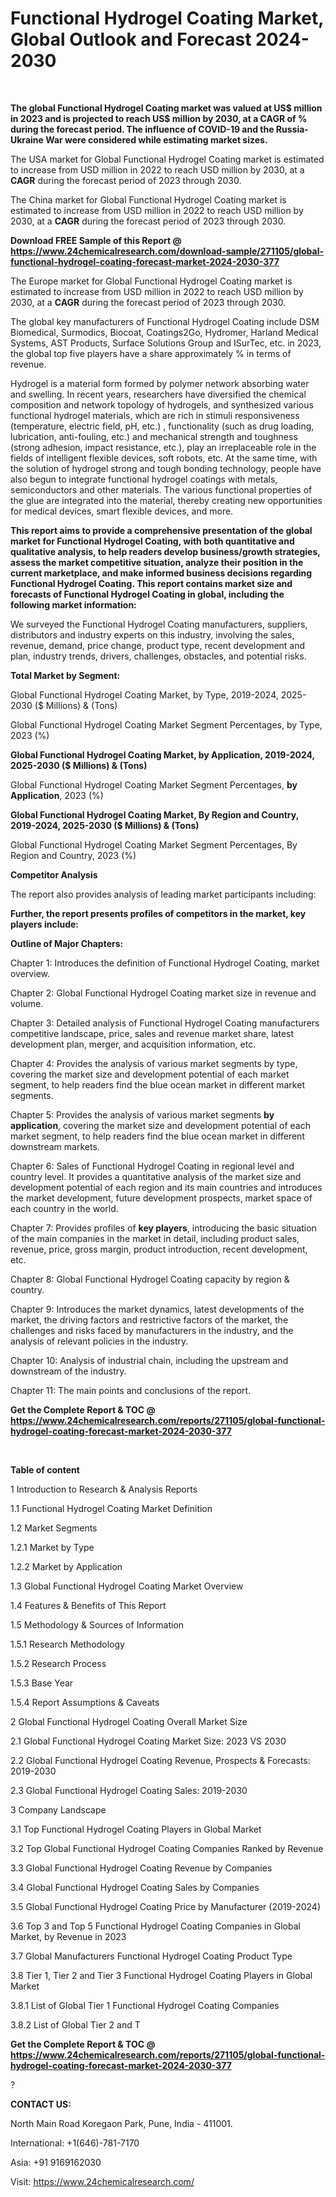 <h1>Functional Hydrogel Coating Market, Global Outlook and Forecast 2024-2030</h1><br/><p><strong>The global Functional Hydrogel Coating market was valued at US$ million in 2023 and is projected to reach US$ million by 2030, at a <strong>CAGR</strong> of % during the forecast period. The influence of COVID-19 and the Russia-Ukraine War were considered while estimating market sizes.</strong></p>
 
 
 
 <p>The USA market for Global Functional Hydrogel Coating market is estimated to increase from USD million in 2022 to reach USD million by 2030, at a <strong>CAGR</strong> during the forecast period of 2023 through 2030.</p>
 
 
 
 <p>The China market for Global Functional Hydrogel Coating market is estimated to increase from USD million in 2022 to reach USD million by 2030, at a <strong>CAGR</strong> during the forecast period of 2023 through 2030.</p>
 
 
 
 <div><b>Download FREE Sample of this Report @ <a href="https://www.24chemicalresearch.com/download-sample/271105/global-functional-hydrogel-coating-forecast-market-2024-2030-377">https://www.24chemicalresearch.com/download-sample/271105/global-functional-hydrogel-coating-forecast-market-2024-2030-377</a></b></div>
 
 
 
 <p>The Europe market for Global Functional Hydrogel Coating market is estimated to increase from USD million in 2022 to reach USD million by 2030, at a <strong>CAGR</strong> during the forecast period of 2023 through 2030.</p>
 
 
 
 <p>The global key manufacturers of Functional Hydrogel Coating include DSM Biomedical, Surmodics, Biocoat, Coatings2Go, Hydromer, Harland Medical Systems, AST Products, Surface Solutions Group and ISurTec, etc. in 2023, the global top five players have a share approximately % in terms of revenue.</p>
 
 
 
 <p>Hydrogel is a material form formed by polymer network absorbing water and swelling. In recent years, researchers have diversified the chemical composition and network topology of hydrogels, and synthesized various functional hydrogel materials, which are rich in stimuli responsiveness (temperature, electric field, pH, etc.) , functionality (such as drug loading, lubrication, anti-fouling, etc.) and mechanical strength and toughness (strong adhesion, impact resistance, etc.), play an irreplaceable role in the fields of intelligent flexible devices, soft robots, etc. At the same time, with the solution of hydrogel strong and tough bonding technology, people have also begun to integrate functional hydrogel coatings with metals, semiconductors and other materials. The various functional properties of the glue are integrated into the material, thereby creating new opportunities for medical devices, smart flexible devices, and more.</p>
 
 
 
 <p><strong>This report aims to provide a comprehensive presentation of the global market for Functional Hydrogel Coating, with both quantitative and qualitative analysis, to help readers develop business/growth strategies, assess the market competitive situation, analyze their position in the current marketplace, and make informed business decisions regarding Functional Hydrogel Coating. This report contains market size and forecasts of Functional Hydrogel Coating in global, including the following market information:</strong></p>
 
 
 
 <p>We surveyed the Functional Hydrogel Coating manufacturers, suppliers, distributors and industry experts on this industry, involving the sales, revenue, demand, price change, product type, recent development and plan, industry trends, drivers, challenges, obstacles, and potential risks.</p>
 
 
 
 <p><strong>Total Market by Segment:</strong></p>
 
 
 
 <p>Global Functional Hydrogel Coating Market, by Type, 2019-2024, 2025-2030 ($ Millions) & (Tons)</p>
 
 
 
 <p>Global Functional Hydrogel Coating Market Segment Percentages, by Type, 2023 (%)</p>
 
 
 
 <p><strong>Global Functional Hydrogel Coating Market, <strong>by Application</strong>, 2019-2024, 2025-2030 ($ Millions) & (Tons)</strong></p>
 
 
 
 <p>Global Functional Hydrogel Coating Market Segment Percentages, <strong>by Application</strong>, 2023 (%)</p>
 
 
 
 <p><strong>Global Functional Hydrogel Coating Market, By Region and Country, 2019-2024, 2025-2030 ($ Millions) & (Tons)</strong></p>
 
 
 
 <p>Global Functional Hydrogel Coating Market Segment Percentages, By Region and Country, 2023 (%)</p>
 
 
 
 <p><strong>Competitor Analysis</strong></p>
 
 
 
 <p>The report also provides analysis of leading market participants including:</p>
 
 
 
 <p><strong>Further, the report presents profiles of competitors in the market, <strong>key players</strong> include:</strong></p>
 
 
 
 <p><strong>Outline of Major Chapters:</strong></p>
 
 
 
 <p>Chapter 1: Introduces the definition of Functional Hydrogel Coating, market overview.</p>
 
 
 
 <p>Chapter 2: Global Functional Hydrogel Coating market size in revenue and volume.</p>
 
 
 
 <p>Chapter 3: Detailed analysis of Functional Hydrogel Coating manufacturers competitive landscape, price, sales and revenue market share, latest development plan, merger, and acquisition information, etc.</p>
 
 
 
 <p>Chapter 4: Provides the analysis of various market segments by type, covering the market size and development potential of each market segment, to help readers find the blue ocean market in different market segments.</p>
 
 
 
 <p>Chapter 5: Provides the analysis of various market segments <strong>by application</strong>, covering the market size and development potential of each market segment, to help readers find the blue ocean market in different downstream markets.</p>
 
 
 
 <p>Chapter 6: Sales of Functional Hydrogel Coating in regional level and country level. It provides a quantitative analysis of the market size and development potential of each region and its main countries and introduces the market development, future development prospects, market space of each country in the world.</p>
 
 
 
 <p>Chapter 7: Provides profiles of <strong>key players</strong>, introducing the basic situation of the main companies in the market in detail, including product sales, revenue, price, gross margin, product introduction, recent development, etc.</p>
 
 
 
 <p>Chapter 8: Global Functional Hydrogel Coating capacity by region & country.</p>
 
 
 
 <p>Chapter 9: Introduces the market dynamics, latest developments of the market, the driving factors and restrictive factors of the market, the challenges and risks faced by manufacturers in the industry, and the analysis of relevant policies in the industry.</p>
 
 
 
 <p>Chapter 10: Analysis of industrial chain, including the upstream and downstream of the industry.</p>
 
 
 
 <p>Chapter 11: The main points and conclusions of the report.</p>
 
 
 
 <div><b>Get the Complete Report & TOC @ <a href="https://www.24chemicalresearch.com/reports/271105/global-functional-hydrogel-coating-forecast-market-2024-2030-377">https://www.24chemicalresearch.com/reports/271105/global-functional-hydrogel-coating-forecast-market-2024-2030-377</a></b></div>
 
 
 
 <p><br />
 
 <b>Table of content</b></p>
 
 
 
 <p>1 Introduction to Research & Analysis Reports<br />
 
 1.1 Functional Hydrogel Coating Market Definition<br />
 
 1.2 Market Segments<br />
 
 1.2.1 Market by Type<br />
 
 1.2.2 Market by Application<br />
 
 1.3 Global Functional Hydrogel Coating Market Overview<br />
 
 1.4 Features & Benefits of This Report<br />
 
 1.5 Methodology & Sources of Information<br />
 
 1.5.1 Research Methodology<br />
 
 1.5.2 Research Process<br />
 
 1.5.3 Base Year<br />
 
 1.5.4 Report Assumptions & Caveats<br />
 
 2 Global Functional Hydrogel Coating Overall Market Size<br />
 
 2.1 Global Functional Hydrogel Coating Market Size: 2023 VS 2030<br />
 
 2.2 Global Functional Hydrogel Coating Revenue, Prospects & Forecasts: 2019-2030<br />
 
 2.3 Global Functional Hydrogel Coating Sales: 2019-2030<br />
 
 3 Company Landscape<br />
 
 3.1 Top Functional Hydrogel Coating Players in Global Market<br />
 
 3.2 Top Global Functional Hydrogel Coating Companies Ranked by Revenue<br />
 
 3.3 Global Functional Hydrogel Coating Revenue by Companies<br />
 
 3.4 Global Functional Hydrogel Coating Sales by Companies<br />
 
 3.5 Global Functional Hydrogel Coating Price by Manufacturer (2019-2024)<br />
 
 3.6 Top 3 and Top 5 Functional Hydrogel Coating Companies in Global Market, by Revenue in 2023<br />
 
 3.7 Global Manufacturers Functional Hydrogel Coating Product Type<br />
 
 3.8 Tier 1, Tier 2 and Tier 3 Functional Hydrogel Coating Players in Global Market<br />
 
 3.8.1 List of Global Tier 1 Functional Hydrogel Coating Companies<br />
 
 3.8.2 List of Global Tier 2 and T</p>
 
 
 
 <div><b>Get the Complete Report & TOC @ <a href="https://www.24chemicalresearch.com/reports/271105/global-functional-hydrogel-coating-forecast-market-2024-2030-377">https://www.24chemicalresearch.com/reports/271105/global-functional-hydrogel-coating-forecast-market-2024-2030-377</a></b></div>
 
 
 
 <p>? </p>
 
 
 
 <p><b>CONTACT US:</b><br />
 
 North Main Road Koregaon Park, Pune, India - 411001.<br />
 
 International: +1(646)-781-7170<br />
 
 Asia: +91 9169162030<br />
 
 Visit: <a href="https://www.24chemicalresearch.com/">https://www.24chemicalresearch.com/</a></p>